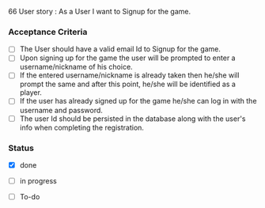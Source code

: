 66 User story : As a User I want to Signup for the game.
### Acceptance Criteria <br>
- [ ] The User should have a valid email Id to Signup for the game. 
- [ ] Upon signing up for the game the user will be prompted to enter a username/nickname of his choice.
- [ ] If the entered username/nickname is already taken then he/she will prompt the same and after this point, he/she will be identified as a player.
- [ ] If the user has already signed up for the game he/she can log in with the username and password.
- [ ] The user Id should be persisted in the database along with the user's info when completing the registration.

### Status 
- [x] done
- [ ] in progress
- [ ] To-do

